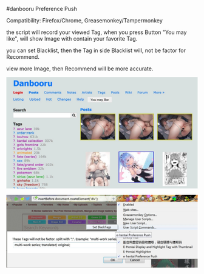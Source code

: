 #danbooru Preference Push

Compatibility:
Firefox/Chrome,
Greasemonkey/Tampermonkey

the script will record your viewed Tag, when you press Button "You may like", will show Image with contain your favorite Tag.

you can set Blacklist, then the Tag in side Blacklist will, not be factor for Recommend.

view more Image, then Recommend will be more accurate.

![effect](https://github.com/zhuzemin/danbooru_preference_push/raw/master/Screenshot-2020-1-22.jpg)

![setting](https://github.com/zhuzemin/danbooru_preference_push/raw/master/2020-01-12_065855.jpg)
